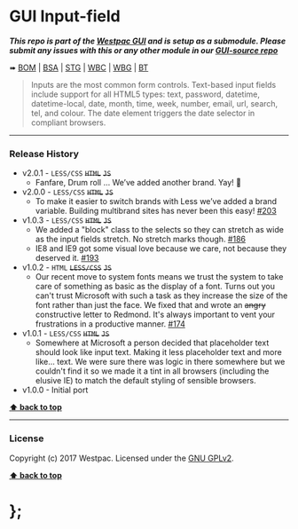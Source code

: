 GUI Input-field
===============

***This repo is part of the [Westpac GUI](http://gel.westpacgroup.com.au/GUI/) and is setup as a submodule. Please submit any issues with this or any other
module in our [GUI-source repo](https://github.com/WestpacCXTeam/GUI-source/issues)***

➠
[BOM](http://westpaccxteam.github.io/GUI-input-fields/tests/BOM/) |
[BSA](http://westpaccxteam.github.io/GUI-input-fields/tests/BSA/) |
[STG](http://westpaccxteam.github.io/GUI-input-fields/tests/STG/) |
[WBC](http://westpaccxteam.github.io/GUI-input-fields/tests/WBC/) |
[WBG](http://westpaccxteam.github.io/GUI-input-fields/tests/WBG/) |
[BT](http://westpaccxteam.github.io/GUI-input-fields/tests/BT/)

> Inputs are the most common form controls. Text-based input fields include support for all HTML5 types: text, password, datetime, datetime-local, date, month,
> time, week, number, email, url, search, tel, and colour. The date element triggers the date selector in compliant browsers.

----------------------------------------------------------------------------------------------------------------------------------------------------------------


### Release History

* v2.0.1 - `LESS/CSS` ~~`HTML`~~ ~~`JS`~~
	* Fanfare, Drum roll … We’ve added another brand. Yay! :clap:
* v2.0.0 - `LESS/CSS` ~~`HTML`~~ ~~`JS`~~
	* To make it easier to switch brands with Less we’ve added a brand variable. Building multibrand sites has never been this easy!
		[#203](https://github.com/WestpacCXTeam/GUI-source/issues/203)
* v1.0.3 - `LESS/CSS` ~~`HTML`~~ ~~`JS`~~
	* We added a "block" class to the selects so they can stretch as wide as the input fields stretch. No stretch marks though.
		[#186](https://github.com/WestpacCXTeam/GUI-source/issues/186)
	* IE8 and IE9 got some visual love because we care, not because they deserved it.
		[#193](https://github.com/WestpacCXTeam/GUI-source/issues/193)
* v1.0.2 - `HTML` ~~`LESS/CSS`~~ ~~`JS`~~
	* Our recent move to system fonts means we trust the system to take care of something as basic as the display of a font. Turns out you can't trust Microsoft
		with such a task as they increase the size of the font rather than just the face. We fixed that and wrote an ~~angry~~ constructive letter to Redmond.
		It's always important to vent your frustrations in a productive manner.
		[#174](https://github.com/WestpacCXTeam/GUI-source/issues/174)
* v1.0.1 - `LESS/CSS` ~~`HTML`~~ ~~`JS`~~
	* Somewhere at Microsoft a person decided that placeholder text should look like input text. Making it less placeholder text and more like... text.
		We were sure there was logic in there somewhere but we couldn't find it so we made it a tint in all browsers (including the elusive IE) to match the default
		styling of sensible browsers.
* v1.0.0 - Initial port

**[⬆ back to top](#content)**


----------------------------------------------------------------------------------------------------------------------------------------------------------------


### License

Copyright (c) 2017 Westpac. Licensed under the [GNU GPLv2](https://raw.githubusercontent.com/WestpacCXTeam/GUI-source/master/LICENSE).

**[⬆ back to top](#content)**

# };